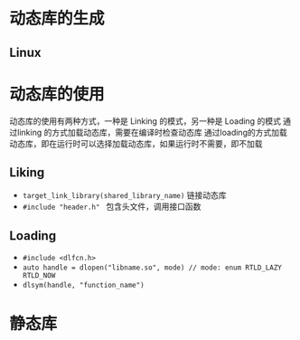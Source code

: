 # 动态库的生成
## Linux

# 动态库的使用
动态库的使用有两种方式，一种是 Linking 的模式，另一种是 Loading 的模式
通过linking 的方式加载动态库，需要在编译时检查动态库
通过loading的方式加载动态库，即在运行时可以选择加载动态库，如果运行时不需要，即不加载
## Liking
+ `target_link_library(shared_library_name)` 链接动态库
+ `#include "header.h" ` 包含头文件，调用接口函数

## Loading
+ `#include <dlfcn.h>`
+ `auto handle = dlopen("libname.so", mode) // mode: enum RTLD_LAZY RTLD_NOW` 
+ `dlsym(handle, "function_name")`

# 静态库
